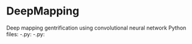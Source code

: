 # DeepMapping
Deep mapping gentrification using convolutional neural network
Python files:
-.py: 
-.py:
